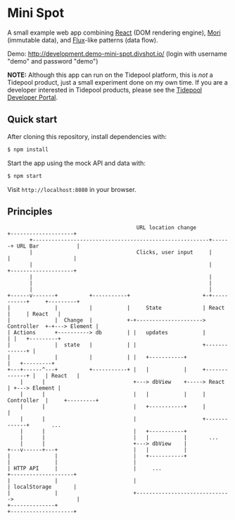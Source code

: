 # Mini Spot

A small example web app combining [React](http://facebook.github.io/react/) (DOM rendering engine), [Mori](https://github.com/swannodette/mori) (immutable data), and [Flux](http://facebook.github.io/flux/)-like patterns (data flow).

Demo: http://development.demo-mini-spot.divshot.io/ (login with username "demo" and password "demo")

**NOTE:** Although this app can run on the Tidepool platform, this is *not* a Tidepool product, just a small experiment done on my own time. If you are a developer interested in Tidepool products, please see the [Tidepool Developer Portal](http://developer.tidepool.io/).

## Quick start

After cloning this repository, install dependencies with:

```bash
$ npm install
```

Start the app using the mock API and data with:

```bash
$ npm start
```

Visit `http://localhost:8080` in your browser.

## Principles

```
                                         URL location change           +--------------------+
       +--------------------------------------------------------+------+ URL Bar            |
       |                                 Clicks, user input     |      |                    |
       |                                                        |      +--------------------+
       |                                                        |
       |                                                        |
       |                                                        |
+------v-------+          +-----------+                       +-+-----------+     +---------+
|              |          |           |     State             | React       |     | React   |
|              |  Change  |           +-+---------------------> Controller  +-+---> Element |
| Actions      +----------> db        | |   updates           |             | |   +---------+
|              |  state   |           | |                     +-------------+ |
|              |          |           | |   +-----------+                     |   +---------+
+---+------^---+          +-----------+ |   |           |     +-------------+ |   | React   |
    |      |                            +---> dbView    +-----> React       | +---> Element |
    |      |                            |   |           |     | Controller  |     +---------+
    |      |                            |   +-----------+     |             |
    |      |                            |                     +-------------+       ...
    |      |                            |   +-----------+
    |      |                            |   |           |       ...
    |      |                            +---> dbView    |
+---v------+---+                        |   |           |
|              |                        |   +-----------+
|              |                        |
| HTTP API     |                        |     ...                      +--------------------+
|              |                        |                              | localStorage       |
|              |                        +------------------------------>                    |
+--------------+                                                       +--------------------+

```
